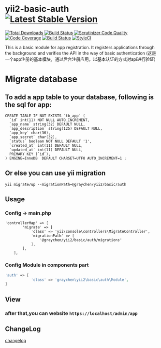 # yii2-basic-auth [![Latest Stable Version](https://poser.pugx.org/graychen/yii2-basic-auth/version)](https://packagist.org/packages/graychen/yii2-basic-auth)
[![Total Downloads](https://poser.pugx.org/graychen/yii2-basic-auth/downloads)](https://packagist.org/packages/graychen/yii2-basic-auth)
[![Build Status](https://travis-ci.org/Graychen/yii2-basic-auth.svg?branch=master)](https://travis-ci.org/Graychen/yii2-basic-auth)
[![Scrutinizer Code Quality](https://scrutinizer-ci.com/g/Graychen/yii2-basic-auth/badges/quality-score.png?b=master)](https://scrutinizer-ci.com/g/Graychen/yii2-basic-auth/?branch=master)
[![Code Coverage](https://scrutinizer-ci.com/g/Graychen/yii2-basic-auth/badges/coverage.png?b=master)](https://scrutinizer-ci.com/g/Graychen/yii2-basic-auth/?branch=master)
[![Build Status](https://scrutinizer-ci.com/g/Graychen/yii2-basic-auth/badges/build.png?b=master)](https://scrutinizer-ci.com/g/Graychen/yii2-basic-auth/build-status/master)
[![StyleCI](https://styleci.io/repos/109097207/shield?branch=master)](https://styleci.io/repos/109097207)

This is a basic module for app registration. It registers applications through the background and verifies the API in the way of basic authentication
(这是一个app注册的基本模块，通过后台注册应用，以基本认证的方式对api进行验证)
# Migrate database

## To add a app table to your database, following is the sql for app:

``` mysql
CREATE TABLE IF NOT EXISTS `tb_app` (
  `id` int(11) NOT NULL AUTO_INCREMENT,
  `app_name` string(32) DEFAULT NULL,
  `app_description` string(125) DEFAULT NULL,
  `app_key` char(36),
  `app_secret` char(32),
  `status` boolean NOT NULL DEFAULT '1',
  `created_at` int(11) DEFAULT NULL,
  `updated_at` int(11) DEFAULT NULL,
  PRIMARY KEY (`id`),
) ENGINE=InnoDB  DEFAULT CHARSET=UTF8 AUTO_INCREMENT=1 ;
```
## Or else you can use yii migration
```
yii migrate/up --migrationPath=@graychen/yii2/basic/auth
```
## Usage
### Config -> main.php
```
'controllerMap' => [
        'migrate' => [
            'class' => 'yii\console\controllers\MigrateController',
            'migrationPath' => [
                '@graychen/yii2/basic/auth/migrations'
            ],
        ],
    ],
```
### Config Module in components part
``` php
'auth' => [
            'class' => 'graychen\yii2\basic\auth\Module',
]
```
## View
### after that,you can website `https://localhost/admin/app`

## ChangeLog
[changelog](https://github.com/Graychen/yii2-basic-auth/blob/master/CHANGELOG.md)


